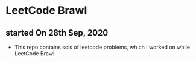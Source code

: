 # LeetCode Brawl
## started On 28th Sep, 2020
- This repo contains sols of leetcode problems, which I worked on while LeetCode Brawl.